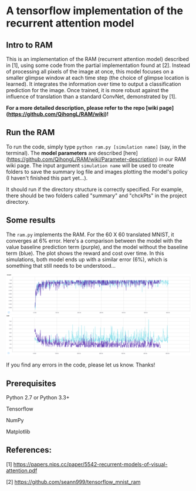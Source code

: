 # A tensorflow implementation of the recurrent attention model


## Intro to RAM

This is an implementation of the RAM (recurrent attention model) described in [1], using some code from the partial implementation found at [2]. Instead of processing all pixels of the image at once, this model focuses on a smaller glimpse window at each time step (the choice of glimpse location is learned). It integrates the information over time to output a classification prediction for the image. Once trained, it is more robust against the influence of translation than a standard ConvNet, demonstrated by [1].

**For a more detailed description, please refer to the repo [wiki page] (https://github.com/QihongL/RAM/wiki)!**

## Run the RAM

To run the code, simply type `python ram.py [simulation name]` (say, in the terminal). The **model parameters** are described [here] (https://github.com/QihongL/RAM/wiki/Parameter-description) in our RAM wiki page. The input argument `simulation name` will be used to create folders to save the summary log file and images plotting the model's policy (I haven't finished this part yet...). 

It should run if the directory structure is correctly specified. For example, there should be two folders called "summary" and "chckPts" in the project directory.  


## Some results

The `ram.py` implements the RAM. For the 60 X 60 translated MNIST,  it converges at 6% error. Here's a comparison between the model with the value baseline prediction term (purple), and the model without the baseline term (blue). The plot shows the reward and cost over time. In this simulations, both model ends up with a similar error (6%), which is something that still needs to be understood...  

<img src="https://github.com/QihongL/RAM/blob/master/demo/b.vs.nb_trans_abs_rwd.png" width="1000">
<img src="https://github.com/QihongL/RAM/blob/master/demo/b.vs.nb_trans_abs_cost.png" width="1000">


If you find any errors in the code, please let us know. Thanks! 

## Prerequisites

Python 2.7 or Python 3.3+

Tensorflow

NumPy

Matplotlib


## References: 

[1] https://papers.nips.cc/paper/5542-recurrent-models-of-visual-attention.pdf

[2] https://github.com/seann999/tensorflow_mnist_ram

